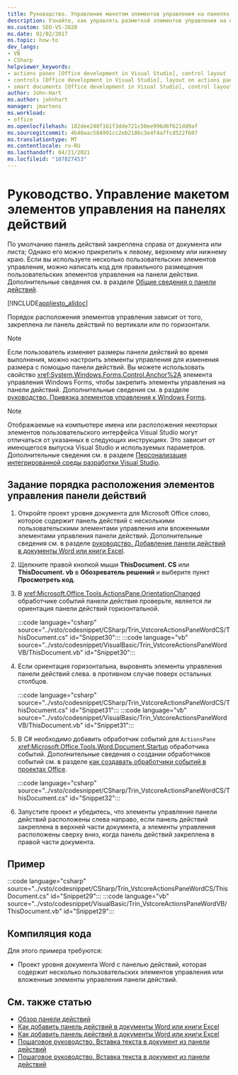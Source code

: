 ```yaml
---
title: Руководство. Управление макетом элементов управления на панелях действий
description: Узнайте, как управлять разметкой элементов управления на панелях действий путем написания кода для правильной работы элементов управления пользователя.
ms.custom: SEO-VS-2020
ms.date: 02/02/2017
ms.topic: how-to
dev_langs:
- VB
- CSharp
helpviewer_keywords:
- actions panes [Office development in Visual Studio], control layout
- controls [Office development in Visual Studio], layout on actions panes
- smart documents [Office development in Visual Studio], control layout
author: John-Hart
ms.author: johnhart
manager: jmartens
ms.workload:
- office
ms.openlocfilehash: 182dee248f161f3dde721c50ee996d6f621dd9af
ms.sourcegitcommit: 4b40aac584991cc2eb2186c3e4f4a7fcd522f607
ms.translationtype: MT
ms.contentlocale: ru-RU
ms.lasthandoff: 04/21/2021
ms.locfileid: "107827453"
---
```

# <a name="how-to-manage-control-layout-on-actions-panes"></a>Руководство. Управление макетом элементов управления на панелях действий
  По умолчанию панель действий закреплена справа от документа или листа; Однако его можно прикрепить к левому, верхнему или нижнему краю. Если вы используете несколько пользовательских элементов управления, можно написать код для правильного размещения пользовательских элементов управления на панели действия. Дополнительные сведения см. в разделе [Общие сведения о панели действий](../vsto/actions-pane-overview.md).

 [!INCLUDE[appliesto_alldoc](../vsto/includes/appliesto-alldoc-md.md)]

 Порядок расположения элементов управления зависит от того, закреплена ли панель действий по вертикали или по горизонтали.

> [!NOTE]
> Если пользователь изменяет размеры панели действий во время выполнения, можно настроить элементы управления для изменения размера с помощью панели действий. Вы можете использовать свойство <xref:System.Windows.Forms.Control.Anchor%2A> элемента управления Windows Forms, чтобы закрепить элементы управления на панели действий. Дополнительные сведения см. в разделе [руководство. Привязка элементов управления к Windows Forms](/dotnet/framework/winforms/controls/how-to-anchor-controls-on-windows-forms).

> [!NOTE]
> Отображаемые на компьютере имена или расположения некоторых элементов пользовательского интерфейса Visual Studio могут отличаться от указанных в следующих инструкциях. Это зависит от имеющегося выпуска Visual Studio и используемых параметров. Дополнительные сведения см. в разделе [Персонализация интегрированной среды разработки Visual Studio](../ide/personalizing-the-visual-studio-ide.md).

## <a name="to-set-the-stack-order-of-the-actions-pane-controls"></a>Задание порядка расположения элементов управления панели действий

1. Откройте проект уровня документа для Microsoft Office слово, которое содержит панель действий с несколькими пользовательскими элементами управления или вложенными элементами управления панели действий. Дополнительные сведения см. в разделе [руководство. Добавление панели действий в документы Word или книги Excel](../vsto/how-to-add-an-actions-pane-to-word-documents-or-excel-workbooks.md).

2. Щелкните правой кнопкой мыши **ThisDocument. CS** или **ThisDocument. vb** в **Обозреватель решений** и выберите пункт **Просмотреть код**.

3. В <xref:Microsoft.Office.Tools.ActionsPane.OrientationChanged> обработчике событий панели действия проверьте, является ли ориентация панели действий горизонтальной.

     :::code language="csharp" source="../vsto/codesnippet/CSharp/Trin_VstcoreActionsPaneWordCS/ThisDocument.cs" id="Snippet30":::
     :::code language="vb" source="../vsto/codesnippet/VisualBasic/Trin_VstcoreActionsPaneWordVB/ThisDocument.vb" id="Snippet30":::

4. Если ориентация горизонтальна, выровнять элементы управления панели действий слева. в противном случае поверх остальных столбцов.

     :::code language="csharp" source="../vsto/codesnippet/CSharp/Trin_VstcoreActionsPaneWordCS/ThisDocument.cs" id="Snippet31":::
     :::code language="vb" source="../vsto/codesnippet/VisualBasic/Trin_VstcoreActionsPaneWordVB/ThisDocument.vb" id="Snippet31":::

5. В C# необходимо добавить обработчик событий для `ActionsPane` <xref:Microsoft.Office.Tools.Word.Document.Startup> обработчика событий. Дополнительные сведения о создании обработчиков событий см. в разделе [как создавать обработчики событий в проектах Office](../vsto/how-to-create-event-handlers-in-office-projects.md).

     :::code language="csharp" source="../vsto/codesnippet/CSharp/Trin_VstcoreActionsPaneWordCS/ThisDocument.cs" id="Snippet32":::

6. Запустите проект и убедитесь, что элементы управления панели действий расположены слева направо, если панель действий закреплена в верхней части документа, а элементы управления расположены сверху вниз, когда панель действий закреплена в правой части документа.

## <a name="example"></a>Пример
 :::code language="csharp" source="../vsto/codesnippet/CSharp/Trin_VstcoreActionsPaneWordCS/ThisDocument.cs" id="Snippet29":::
 :::code language="vb" source="../vsto/codesnippet/VisualBasic/Trin_VstcoreActionsPaneWordVB/ThisDocument.vb" id="Snippet29":::

## <a name="compile-the-code"></a>Компиляция кода
 Для этого примера требуются:

- Проект уровня документа Word с панелью действий, которая содержит несколько пользовательских элементов управления или вложенные элементы управления панели действий.

## <a name="see-also"></a>См. также статью
- [Обзор панели действий](../vsto/actions-pane-overview.md)
- [Как добавить панель действий в документы Word или книги Excel](../vsto/how-to-add-an-actions-pane-to-word-documents-or-excel-workbooks.md)
- [Как добавить панель действий в документы Word или книги Excel](../vsto/how-to-add-an-actions-pane-to-word-documents-or-excel-workbooks.md)
- [Пошаговое руководство. Вставка текста в документ из панели действий](../vsto/walkthrough-inserting-text-into-a-document-from-an-actions-pane.md)
- [Пошаговое руководство. Вставка текста в документ из панели действий](../vsto/walkthrough-inserting-text-into-a-document-from-an-actions-pane.md)
